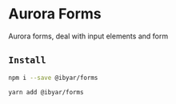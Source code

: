 # Aurora Forms

Aurora forms, deal with input elements and form

## `Install`

```bash
npm i --save @ibyar/forms
```

```bash
yarn add @ibyar/forms
```
